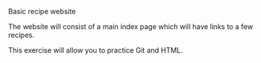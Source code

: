Basic recipe website

The website will consist of a main index page which will have links to a few recipes. 

This exercise will allow you to practice Git and HTML. 
